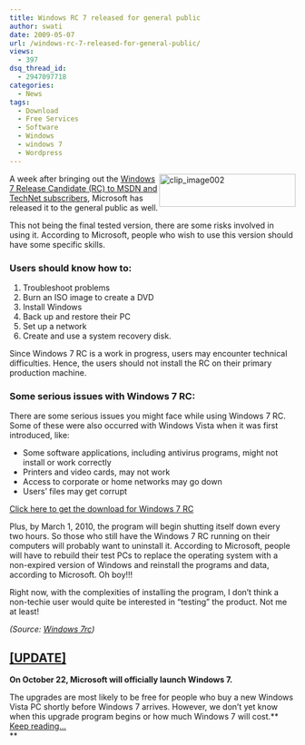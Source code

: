 ```yaml
---
title: Windows RC 7 released for general public
author: swati
date: 2009-05-07
url: /windows-rc-7-released-for-general-public/
views:
  - 397
dsq_thread_id:
  - 2947097718
categories:
  - News
tags:
  - Download
  - Free Services
  - Software
  - Windows
  - windows 7
  - Wordpress
---
```

<img class="wp-image-52716" style="margin-left: 0px;margin-right: 0px" src="http://cdn.devilsworkshop.org/files/2009/05/clip-image00220.jpg" border="0" alt="clip_image002" hspace="12" width="240" height="58" align="right" />A week after bringing out the [Windows 7 Release Candidate (RC) to MSDN and TechNet subscribers][1], Microsoft has released it to the general public as well.

This not being the final tested version, there are some risks involved in using it. According to Microsoft, people who wish to use this version should have some specific skills.

### Users should know how to:

  1. Troubleshoot problems
  2. Burn an ISO image to create a DVD
  3. Install Windows
  4. Back up and restore their PC
  5. Set up a network
  6. Create and use a system recovery disk.

Since Windows 7 RC is a work in progress, users may encounter technical difficulties. Hence, the users should not install the RC on their primary production machine.

### Some serious issues with Windows 7 RC:

There are some serious issues you might face while using Windows 7 RC. Some of these were also occurred with Windows Vista when it was first introduced, like:

  * Some software applications, including antivirus programs, might not install or work correctly
  * Printers and video cards, may not work
  * Access to corporate or home networks may go down
  * Users’ files may get corrupt

<a href="http://www.microsoft.com/windows/windows-7/download.aspx" onclick="_gaq.push(['_trackEvent', 'outbound-article', 'http://www.microsoft.com/windows/windows-7/download.aspx', 'Click here to get the download for Windows 7 RC']);" >Click here to get the download for Windows 7 RC</a>

Plus, by March 1, 2010, the program will begin shutting itself down every two hours. So those who still have the Windows 7 RC running on their computers will probably want to uninstall it. According to Microsoft, people will have to rebuild their test PCs to replace the operating system with a non-expired version of Windows and reinstall the programs and data, according to Microsoft. Oh boy!!!

Right now, with the complexities of installing the program, I don’t think a non-techie user would quite be interested in “testing” the product. Not me at least!

*(Source: *<a href="http://www.microsoft.com/windows/windows-7/download.aspx" onclick="_gaq.push(['_trackEvent', 'outbound-article', 'http://www.microsoft.com/windows/windows-7/download.aspx', 'Windows 7rc']);" ><em>Windows 7rc</em></a>*)*

## [**[UPDATE]**][2]

**On October 22, Microsoft will officially launch Windows 7.**

The upgrades are most likely to be free for people who buy a new Windows Vista PC shortly before Windows 7 arrives. However, we don&#8217;t yet know when this upgrade program begins or how much Windows 7 will cost.** [Keep reading&#8230;][2]  
**

 [1]: http://devilsworkshop.org/free-windows-7-for-a-year/
 [2]: http://devilsworkshop.org/microsoft-to-launch-windows-7-on-october-22/
